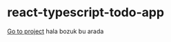 # react-typescript-todo-app

[Go to project](https://react-ts-todo-esv56cryd-null313.vercel.app/)
hala bozuk bu arada
